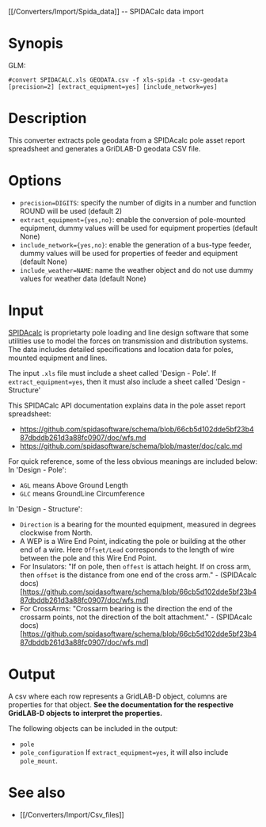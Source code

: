 [[/Converters/Import/Spida_data]] -- SPIDACalc data import

# Synopis

GLM:
~~~
#convert SPIDACALC.xls GEODATA.csv -f xls-spida -t csv-geodata [precision=2] [extract_equipment=yes] [include_network=yes]
~~~

# Description

This converter extracts pole geodata from a SPIDAcalc pole asset report spreadsheet and generates a GriDLAB-D geodata CSV file.

# Options

* `precision=DIGITS`: specify the number of digits in a number and function ROUND will be used (default 2)
* `extract_equipment={yes,no}`: enable the conversion of pole-mounted equipment, dummy values will be used for equipment properties (default None)
* `include_network={yes,no}`: enable the generation of a bus-type feeder, dummy values will be used for properties of feeder and equipment (default None)
* `include_weather=NAME`: name the weather object and do not use dummy values for weather data (default None)

# Input 

[SPIDAcalc](https://www.spidasoftware.com/spidacalc/) is proprietarty pole loading and line design software that some utilities use to model the forces on transmission and distribution systems. The data includes detailed specifications and location data for poles, mounted equipment and lines.
	
The input `.xls` file must include a sheet called 'Design - Pole'.
If `extract_equipment=yes`, then it must also include a sheet called 'Design - Structure'

This SPIDACalc API documentation explains data in the pole asset report spreadsheet:
*	https://github.com/spidasoftware/schema/blob/66cb5d102dde5bf23b487dbddb261d3a88fc0907/doc/wfs.md 
*	https://github.com/spidasoftware/schema/blob/master/doc/calc.md

For quick reference, some of the less obvious meanings are included below:
In 'Design - Pole':
* `AGL` means Above Ground Length
* `GLC` means GroundLine Circumference

In 'Design - Structure':
* `Direction` is a bearing for the mounted equipment, measured in degrees clockwise from North.
* A WEP is a Wire End Point, indicating the pole or building at the other end of a wire. Here `Offset/Lead` corresponds to the length of wire between the pole and this Wire End Point.
* For Insulators: "If on pole, then `offest` is attach height. If on cross arm, then `offset` is the distance from one end of the cross arm." - (SPIDAcalc docs)[https://github.com/spidasoftware/schema/blob/66cb5d102dde5bf23b487dbddb261d3a88fc0907/doc/wfs.md]
* For CrossArms: "Crossarm bearing is the direction the end of the crossarm points, not the direction of the bolt attachment." - (SPIDAcalc docs)[https://github.com/spidasoftware/schema/blob/66cb5d102dde5bf23b487dbddb261d3a88fc0907/doc/wfs.md]

# Output

A csv where each row represents a GridLAB-D object, columns are properties for that object. 
**See the documentation for the respective GridLAB-D objects to interpret the properties.**

The following objects can be included in the output: 
* `pole`
* `pole_configuration`
If `extract_equipment=yes`, it will also include `pole_mount`.

# See also

* [[/Converters/Import/Csv_files]]
